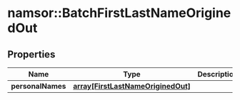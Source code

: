 # namsor::BatchFirstLastNameOriginedOut

## Properties
Name | Type | Description | Notes
------------ | ------------- | ------------- | -------------
**personalNames** | [**array[FirstLastNameOriginedOut]**](FirstLastNameOriginedOut.md) |  | [optional] 


